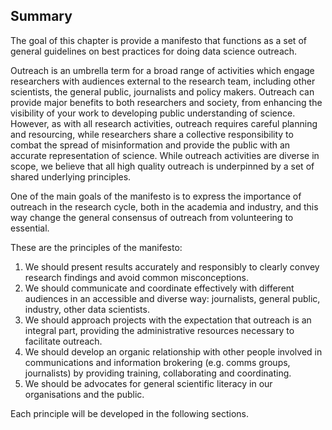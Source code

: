 ## Summary

The goal of this chapter is provide a manifesto that functions as a set of general guidelines on best practices for doing data science outreach.

<!-- OG: I feel this should have more examples of outreach? -->
<!-- TP: Agreed with OG comment. -->
Outreach is an umbrella term for a broad range of activities which engage researchers with audiences external to the research team, including other scientists, the general public, journalists and policy makers. Outreach can provide major benefits to both researchers and society, from enhancing the visibility of your work to developing public understanding of science. However, as with all research activities, outreach requires careful planning and resourcing, while researchers share a collective responsibility to combat the spread of misinformation and provide the public with an accurate representation of science. While outreach activities are diverse in scope, we believe that all high quality outreach is underpinned by a set of shared underlying principles.

One of the main goals of the manifesto is to express the importance of outreach in the research cycle, both in the academia and industry, and this way change the general consensus of outreach from volunteering to essential.

These are the principles of the manifesto:

<!-- TP: Are these the most up-to-date versions? -->
1. We should present results accurately and responsibly to clearly convey research findings and avoid common misconceptions.
2. We should communicate and coordinate effectively with different audiences in an accessible and diverse way: journalists, general public, industry, other data scientists.
3. We should approach projects with the expectation that outreach is an integral part, providing the administrative resources necessary to facilitate outreach.
4. We should develop an organic relationship with other people involved in communications and information brokering (e.g. comms groups, journalists) by providing training, collaborating and coordinating.
5. We should be advocates for general scientific literacy in our organisations and the public.

Each principle will be developed in the following sections.
